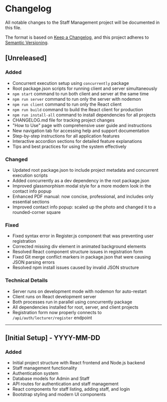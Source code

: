 # Changelog

All notable changes to the Staff Management project will be documented in this file.

The format is based on [Keep a Changelog](https://keepachangelog.com/en/1.0.0/),
and this project adheres to [Semantic Versioning](https://semver.org/spec/v2.0.0.html).

## [Unreleased]

### Added
- Concurrent execution setup using `concurrently` package
- Root package.json scripts for running client and server simultaneously
- `npm start` command to run both client and server at the same time
- `npm run server` command to run only the server with nodemon
- `npm run client` command to run only the React client
- `npm run build` command to build the React client for production
- `npm run install-all` command to install dependencies for all projects
- CHANGELOG.md file for tracking project changes
- "How to Use" page with comprehensive user guide and instructions
- New navigation tab for accessing help and support documentation
- Step-by-step instructions for all application features
- Interactive accordion sections for detailed feature explanations
- Tips and best practices for using the system effectively

### Changed
- Updated root package.json to include project metadata and concurrent execution scripts
- Added concurrently as a dev dependency in the root package.json
- Improved glassmorphism modal style for a more modern look in the contact info popup
- Enhanced PDF manual: now concise, professional, and includes only essential sections
- Improved contact info popup: scaled up the photo and changed it to a rounded-corner square

### Fixed
- Fixed syntax error in Register.js component that was preventing user registration
- Corrected missing div element in animated background elements
- Resolved React component structure issues in registration form
- Fixed Git merge conflict markers in package.json that were causing JSON parsing errors
- Resolved npm install issues caused by invalid JSON structure

### Technical Details
- Server runs on development mode with nodemon for auto-restart
- Client runs on React development server
- Both processes run in parallel using concurrently package
- All dependencies installed for root, server, and client projects
- Registration form now properly connects to `/api/auth/lecturer/register` endpoint

---

## [Initial Setup] - YYYY-MM-DD
### Added
- Initial project structure with React frontend and Node.js backend
- Staff management functionality
- Authentication system
- Database models for Admin and Staff
- API routes for authentication and staff management
- React components for staff listing, adding staff, and login
- Bootstrap styling and modern UI components
